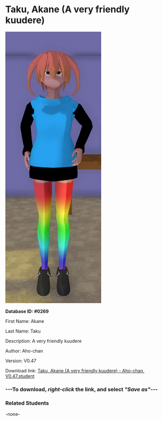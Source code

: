 # Taku, Akane (A very friendly kuudere)

<img src="Files/Images/Taku, Akane (A very friendly kuudere).png" title="Taku, Akane (A very friendly kuudere) - Aho-chan, V0.47">

**Database ID: #0269**

First Name: Akane

Last Name: Taku

Description: A very friendly kuudere

Author: Aho-chan

Version: V0.47

Download link: <a href="https://raw.githubusercontent.com/Arbiter1223/Daigaku-Gurashi-Custom-Students/master/Files/Studen%20Files/Taku%2C%20Akane%20(A%20very%20friendly%20kuudere)%20-%20Aho-chan%2C%20V0.47.student">Taku, Akane (A very friendly kuudere) - Aho-chan, V0.47.student</a>

### ---**To download, _right-click_ the link, and select _"Save as"_**---

### Related Students

-none-
